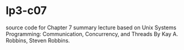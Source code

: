 # lp3-c07
source code for Chapter 7 summary lecture based on Unix Systems Programming: Communication, Concurrency, and Threads By Kay A. Robbins, Steven Robbins.

